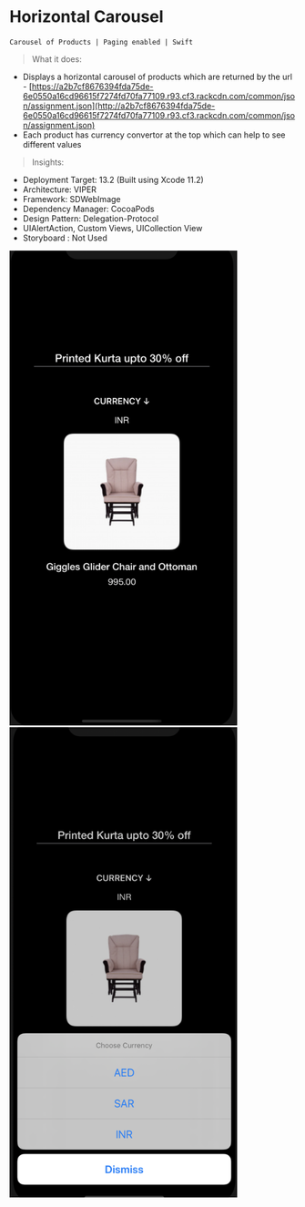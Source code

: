 # Horizontal Carousel

    Carousel of Products | Paging enabled | Swift



> What it does:

 - Displays a horizontal carousel of products which are returned by the url - [https://a2b7cf8676394fda75de-6e0550a16cd96615f7274fd70fa77109.r93.cf3.rackcdn.com/common/json/assignment.json](http://a2b7cf8676394fda75de-6e0550a16cd96615f7274fd70fa77109.r93.cf3.rackcdn.com/common/json/assignment.json)
 - Each product has currency convertor at the top which can help to see different values

> Insights:
 - Deployment Target: 13.2 (Built using Xcode 11.2)
 - Architecture: VIPER
 - Framework: SDWebImage
 - Dependency Manager: CocoaPods
 - Design Pattern: Delegation-Protocol
 - UIAlertAction, Custom Views, UICollection View
 - Storyboard : Not Used

 
 <p float="left">
  <img src="https://github.com/deepanshu2895/Horizontal-Corousal/blob/master/Screenshot%202020-05-11%20at%201.19.22%20AM.png" width="400" />
  <img src="https://github.com/deepanshu2895/Horizontal-Corousal/blob/master/Screenshot%202020-05-11%20at%201.19.31%20AM.png" width="400" /> 
</p>
